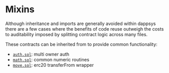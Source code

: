 # Mixins

Although inheritance and imports are generally avoided within dappsys there are a few cases where
the benefits of code reuse outweigh the costs to auditability imposed by splitting contract logic
across many files.

These contracts can be inherited from to provide common functionality:

- [`auth.sol`](./auth.md): multi owner auth
- [`math.sol`](./math.md): common numeric routines
- [`move.sol`](./move.md): erc20 transferFrom wrapper
